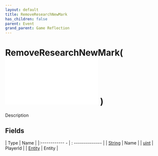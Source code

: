 ```yaml
---
layout: default
title: RemoveResearchNewMark
has_children: false
parent: Event
grand_parent: Game Reflection
---
```

# RemoveResearchNewMark( ![ EntityEventBase ](game-reflection/events/entity_event_base.md) )
Description 

## Fields
| Type | Name |
|:------------ - | : -------------- |
| [String](game-reflection/components/string.md) | Name |
| [uint](game-reflection/components/uint.md) | PlayerId |
| [Entity](game-reflection/classes/entity.md) | Entity |
